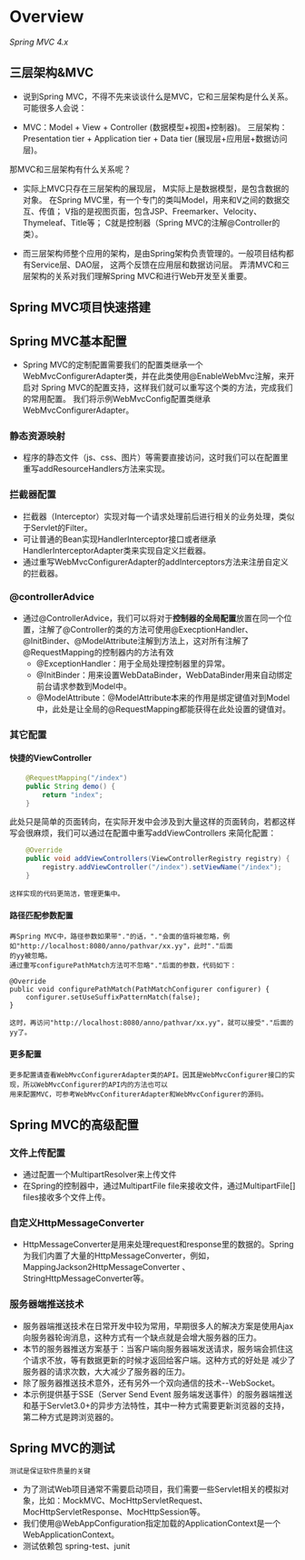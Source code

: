 # Overview
*Spring MVC 4.x*
## 三层架构&MVC
*   说到Spring MVC，不得不先来谈谈什么是MVC，它和三层架构是什么关系。
可能很多人会说：
    
*   MVC：Model + View + Controller (数据模型+视图+控制器)。
    三层架构：Presentation tier + Application tier + Data tier (展现层+应用层+数据访问层)。
    
那MVC和三层架构有什么关系呢？

*   实际上MVC只存在三层架构的展现层， M实际上是数据模型，是包含数据的对象。
    在Spring MVC里，有一个专门的类叫Model，用来和V之间的数据交互、传值；
    V指的是视图页面，包含JSP、Freemarker、Velocity、Thymeleaf、Title等；
    C就是控制器（Spring MVC的注解@Controller的类）。
    
*   而三层架构师整个应用的架构，是由Spring架构负责管理的。一般项目结构都有Service层、DAO层，
    这两个反馈在应用层和数据访问层。
弄清MVC和三层架构的关系对我们理解Spring MVC和进行Web开发至关重要。
## Spring MVC项目快速搭建

## Spring MVC基本配置
*   Spring MVC的定制配置需要我们的配置类继承一个WebMvcConfigurerAdapter类，并在此类使用@EnableWebMvc注解，来开启对
Spring MVC的配置支持，这样我们就可以重写这个类的方法，完成我们的常用配置。
我们将示例WebMvcConfig配置类继承WebMvcConfigurerAdapter。
### 静态资源映射
*   程序的静态文件（js、css、图片）等需要直接访问，这时我们可以在配置里重写addResourceHandlers方法来实现。
### 拦截器配置
*   拦截器（Interceptor）实现对每一个请求处理前后进行相关的业务处理，类似于Servlet的Filter。
*   可让普通的Bean实现HandlerInterceptor接口或者继承HandlerInterceptorAdapter类来实现自定义拦截器。
*   通过重写WebMvcConfigurerAdapter的addInterceptors方法来注册自定义的拦截器。
### @controllerAdvice
*   通过@ControllerAdvice，我们可以将对于**控制器的全局配置**放置在同一个位置，注解了@Controller的类的方法可使用@ExecptionHandler、
@InitBinder、@ModelAttribute注解到方法上，这对所有注解了@RequestMapping的控制器内的方法有效
    *   @ExceptionHandler：用于全局处理控制器里的异常。
    *   @InitBinder：用来设置WebDataBinder，WebDataBinder用来自动绑定前台请求参数到Model中。
    *   @ModelAttribute：@ModelAttribute本来的作用是绑定键值对到Model中，此处是让全局的@RequestMapping都能获得在此处设置的键值对。
### 其它配置
#### 快捷的ViewController
```java
    @RequestMapping("/index")
    public String demo() {
        return "index";
    }
```
此处只是简单的页面转向，在实际开发中会涉及到大量这样的页面转向，若都这样写会很麻烦，我们可以通过在配置中重写addViewControllers
    来简化配置：
```java
    @Override
    public void addViewControllers(ViewControllerRegistry registry) {
        registry.addViewController("/index").setViewName("/index");
    }
```
    这样实现的代码更简洁，管理更集中。
#### 路径匹配参数配置
    再Spring MVC中，路径参数如果带"."的话，"."会面的值将被忽略，例如"http://localhost:8080/anno/pathvar/xx.yy"，此时"."后面
    的yy被忽略。
    通过重写configurePathMatch方法可不忽略"."后面的参数，代码如下：
    
    @Override
    public void configurePathMatch(PathMatchConfigurer configurer) {
        configurer.setUseSuffixPatternMatch(false);
    }
    
    这时，再访问"http://localhost:8080/anno/pathvar/xx.yy"，就可以接受"."后面的yy了。
#### 更多配置
    更多配置请查看WebMvcConfigurerAdapter类的API。因其是WebMvcConfigurer接口的实现，所以WebMvcConfigurer的API内的方法也可以
    用来配置MVC，可参考WebMvcConfiturerAdapter和WebMvcConfigurer的源码。
## Spring MVC的高级配置
### 文件上传配置
*   通过配置一个MultipartResolver来上传文件
*   在Spring的控制器中，通过MultipartFile file来接收文件，通过MultipartFile[] files接收多个文件上传。
### 自定义HttpMessageConverter
*   HttpMessageConverter是用来处理request和response里的数据的。Spring为我们内置了大量的HttpMessageConverter，例如，MappingJackson2HttpMessageConverter
、StringHttpMessageConverter等。
### 服务器端推送技术
*   服务器端推送技术在日常开发中较为常用，早期很多人的解决方案是使用Ajax向服务器轮询消息，这种方式有一个缺点就是会增大服务器的压力。
*   本节的服务器推送方案基于：当客户端向服务器端发送请求，服务端会抓住这个请求不放，等有数据更新的时候才返回给客户端。这种方式的好处是
减少了服务器的请求次数，大大减少了服务器的压力。
*   除了服务器推送技术意外，还有另外一个双向通信的技术--WebSocket。
*   本示例提供基于SSE（Server Send Event 服务端发送事件）的服务器端推送和基于Servlet3.0+的异步方法特性，其中一种方式需要更新浏览器的支持，
第二种方式是跨浏览器的。
## Spring MVC的测试
    测试是保证软件质量的关键
*   为了测试Web项目通常不需要启动项目，我们需要一些Servlet相关的模拟对象，比如：MockMVC、MocHttpServletRequest、MocHttpServletResponse、MocHttpSession等。
*   我们使用@WebAppConfiguration指定加载的ApplicationContext是一个WebApplicationContext。
*   测试依赖包 spring-test、junit